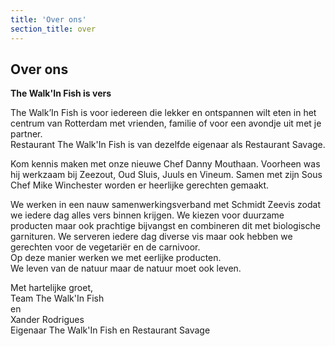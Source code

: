```yaml
---
title: 'Over ons'
section_title: over
---
```


## Over ons

**The Walk'In Fish is vers**

The Walk’In Fish is voor iedereen die lekker en ontspannen wilt eten in het centrum van Rotterdam met vrienden, familie of voor een avondje uit met je partner.<br />
Restaurant The Walk'In Fish is van dezelfde eigenaar als Restaurant Savage.

Kom kennis maken met onze nieuwe Chef Danny Mouthaan. Voorheen was hij werkzaam bij Zeezout, Oud Sluis, Juuls en Vineum.
Samen met zijn Sous Chef Mike Winchester worden er heerlijke gerechten gemaakt.<br />

We werken in een nauw samenwerkingsverband met Schmidt Zeevis zodat we iedere dag alles vers binnen krijgen.
We kiezen voor duurzame producten maar ook prachtige bijvangst en combineren dit met biologische garnituren.
We serveren iedere dag diverse vis maar ook hebben we gerechten voor de vegetariër en de carnivoor.<br />
Op deze manier werken we met eerlijke producten. <br />
We leven van de natuur maar de natuur moet ook leven.<br />

Met hartelijke groet,<br />
Team The Walk'In Fish<br />
en<br />
Xander Rodrigues<br />
Eigenaar The Walk'In Fish en Restaurant Savage<br />

